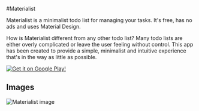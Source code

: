#Materialist

Materialist is a minimalist todo list for managing your tasks. It's free, has no ads and uses Material Design.

How is Materialist different from any other todo list? Many todo lists are either overly complicated or leave the user feeling without control. This app has been created to provide a simple, minimalist and intuitive experience that's in the way as little as possible.

[![Get it on Google Play!](http://adrianblan.co/images/google-play-badge.png)](https://play.google.com/store/apps/details?id=co.adrianblan.materialist)

## Images
![Materialist image](http://i.imgur.com/yATMm0k.png)
